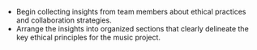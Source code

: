 - Begin collecting insights from team members about ethical practices and collaboration strategies.
- Arrange the insights into organized sections that clearly delineate the key ethical principles for the music project.